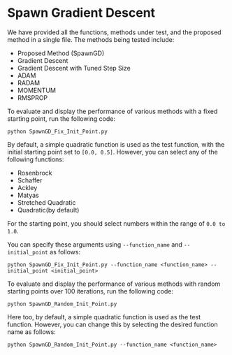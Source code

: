 # Spawn Gradient Descent
We have provided all the functions, methods under test, and the proposed method in a single file. 
The methods being tested include:
- Proposed Method (SpawnGD)
- Gradient Descent
- Gradient Descent with Tuned Step Size
- ADAM
- RADAM
- MOMENTUM
- RMSPROP

To evaluate and display the performance of various methods with a fixed starting point, run the following code:

    python SpawnGD_Fix_Init_Point.py
  
By default, a simple quadratic function is used as the test function, with the initial starting point set to ‍‍‍‍`[0.0, 0.5]`. However, you can select any of the following functions:
- Rosenbrock
- Schaffer
- Ackley
- Matyas
- Stretched Quadratic
- Quadratic(by default)

For the starting point, you should select numbers within the range of `0.0 to 1.0`. 

You can specify these arguments using `--function_name` and `--initial_point` as follows:

    python SpawnGD_Fix_Init_Point.py --function_name <function_name> --initial_point <initial_point>

To evaluate and display the performance of various methods with random starting points over 100 iterations, run the following code:

    python SpawnGD_Random_Init_Point.py
  
Here too, by default, a simple quadratic function is used as the test function. However, you can change this by selecting the desired function name as follows:

    python SpawnGD_Random_Init_Point.py --function_name <function_name>
